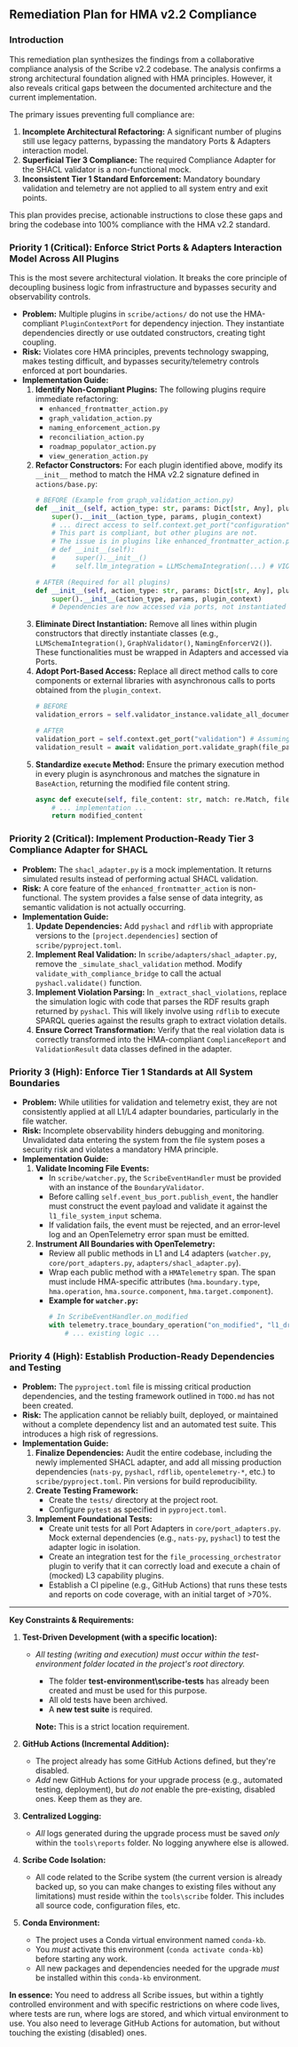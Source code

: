 ## Remediation Plan for HMA v2.2 Compliance

### Introduction

This remediation plan synthesizes the findings from a collaborative compliance analysis of the Scribe v2.2 codebase. The analysis confirms a strong architectural foundation aligned with HMA principles. However, it also reveals critical gaps between the documented architecture and the current implementation.

The primary issues preventing full compliance are:
1.  **Incomplete Architectural Refactoring:** A significant number of plugins still use legacy patterns, bypassing the mandatory Ports & Adapters interaction model.
2.  **Superficial Tier 3 Compliance:** The required Compliance Adapter for the SHACL validator is a non-functional mock.
3.  **Inconsistent Tier 1 Standard Enforcement:** Mandatory boundary validation and telemetry are not applied to all system entry and exit points.

This plan provides precise, actionable instructions to close these gaps and bring the codebase into 100% compliance with the HMA v2.2 standard.

### Priority 1 (Critical): Enforce Strict Ports & Adapters Interaction Model Across All Plugins

This is the most severe architectural violation. It breaks the core principle of decoupling business logic from infrastructure and bypasses security and observability controls.

-   **Problem:** Multiple plugins in `scribe/actions/` do not use the HMA-compliant `PluginContextPort` for dependency injection. They instantiate dependencies directly or use outdated constructors, creating tight coupling.
-   **Risk:** Violates core HMA principles, prevents technology swapping, makes testing difficult, and bypasses security/telemetry controls enforced at port boundaries.
-   **Implementation Guide:**
    1.  **Identify Non-Compliant Plugins:** The following plugins require immediate refactoring:
        -   `enhanced_frontmatter_action.py`
        -   `graph_validation_action.py`
        -   `naming_enforcement_action.py`
        -   `reconciliation_action.py`
        -   `roadmap_populator_action.py`
        -   `view_generation_action.py`
    2.  **Refactor Constructors:** For each plugin identified above, modify its `__init__` method to match the HMA v2.2 signature defined in `actions/base.py`:
        ```python
        # BEFORE (Example from graph_validation_action.py)
        def __init__(self, action_type: str, params: Dict[str, Any], plugin_context):
            super().__init__(action_type, params, plugin_context)
            # ... direct access to self.context.get_port("configuration") ...
            # This part is compliant, but other plugins are not.
            # The issue is in plugins like enhanced_frontmatter_action.py:
            # def __init__(self):
            #     super().__init__()
            #     self.llm_integration = LLMSchemaIntegration(...) # VIOLATION

        # AFTER (Required for all plugins)
        def __init__(self, action_type: str, params: Dict[str, Any], plugin_context: 'PluginContextPort'):
            super().__init__(action_type, params, plugin_context)
            # Dependencies are now accessed via ports, not instantiated here.
        ```
    3.  **Eliminate Direct Instantiation:** Remove all lines within plugin constructors that directly instantiate classes (e.g., `LLMSchemaIntegration()`, `GraphValidator()`, `NamingEnforcerV2()`). These functionalities must be wrapped in Adapters and accessed via Ports.
    4.  **Adopt Port-Based Access:** Replace all direct method calls to core components or external libraries with asynchronous calls to ports obtained from the `plugin_context`.
        ```python
        # BEFORE
        validation_errors = self.validator_instance.validate_all_documents()

        # AFTER
        validation_port = self.context.get_port("validation") # Assuming a ValidationPort exists
        validation_result = await validation_port.validate_graph(file_path)
        ```
    5.  **Standardize `execute` Method:** Ensure the primary execution method in every plugin is asynchronous and matches the signature in `BaseAction`, returning the modified file content string.
        ```python
        async def execute(self, file_content: str, match: re.Match, file_path: str, params: Dict[str, Any]) -> str:
            # ... implementation ...
            return modified_content
        ```

### Priority 2 (Critical): Implement Production-Ready Tier 3 Compliance Adapter for SHACL

-   **Problem:** The `shacl_adapter.py` is a mock implementation. It returns simulated results instead of performing actual SHACL validation.
-   **Risk:** A core feature of the `enhanced_frontmatter_action` is non-functional. The system provides a false sense of data integrity, as semantic validation is not actually occurring.
-   **Implementation Guide:**
    1.  **Update Dependencies:** Add `pyshacl` and `rdflib` with appropriate versions to the `[project.dependencies]` section of `scribe/pyproject.toml`.
    2.  **Implement Real Validation:** In `scribe/adapters/shacl_adapter.py`, remove the `_simulate_shacl_validation` method. Modify `validate_with_compliance_bridge` to call the actual `pyshacl.validate()` function.
    3.  **Implement Violation Parsing:** In `_extract_shacl_violations`, replace the simulation logic with code that parses the RDF results graph returned by `pyshacl`. This will likely involve using `rdflib` to execute SPARQL queries against the results graph to extract violation details.
    4.  **Ensure Correct Transformation:** Verify that the real violation data is correctly transformed into the HMA-compliant `ComplianceReport` and `ValidationResult` data classes defined in the adapter.

### Priority 3 (High): Enforce Tier 1 Standards at All System Boundaries

-   **Problem:** While utilities for validation and telemetry exist, they are not consistently applied at all L1/L4 adapter boundaries, particularly in the file watcher.
-   **Risk:** Incomplete observability hinders debugging and monitoring. Unvalidated data entering the system from the file system poses a security risk and violates a mandatory HMA principle.
-   **Implementation Guide:**
    1.  **Validate Incoming File Events:**
        -   In `scribe/watcher.py`, the `ScribeEventHandler` must be provided with an instance of the `BoundaryValidator`.
        -   Before calling `self.event_bus_port.publish_event`, the handler must construct the event payload and validate it against the `l1_file_system_input` schema.
        -   If validation fails, the event must be rejected, and an error-level log and an OpenTelemetry error span must be emitted.
    2.  **Instrument All Boundaries with OpenTelemetry:**
        -   Review all public methods in L1 and L4 adapters (`watcher.py`, `core/port_adapters.py`, `adapters/shacl_adapter.py`).
        -   Wrap each public method with a `HMATelemetry` span. The span must include HMA-specific attributes (`hma.boundary.type`, `hma.operation`, `hma.source.component`, `hma.target.component`).
        -   **Example for `watcher.py`:**
            ```python
            # In ScribeEventHandler.on_modified
            with telemetry.trace_boundary_operation("on_modified", "l1_driving_adapter", "file_system", "scribe_core") as span:
                # ... existing logic ...
            ```

### Priority 4 (High): Establish Production-Ready Dependencies and Testing

-   **Problem:** The `pyproject.toml` file is missing critical production dependencies, and the testing framework outlined in `TODO.md` has not been created.
-   **Risk:** The application cannot be reliably built, deployed, or maintained without a complete dependency list and an automated test suite. This introduces a high risk of regressions.
-   **Implementation Guide:**
    1.  **Finalize Dependencies:** Audit the entire codebase, including the newly implemented SHACL adapter, and add all missing production dependencies (`nats-py`, `pyshacl`, `rdflib`, `opentelemetry-*`, etc.) to `scribe/pyproject.toml`. Pin versions for build reproducibility.
    2.  **Create Testing Framework:**
        -   Create the `tests/` directory at the project root.
        -   Configure `pytest` as specified in `pyproject.toml`.
    3.  **Implement Foundational Tests:**
        -   Create unit tests for all Port Adapters in `core/port_adapters.py`. Mock external dependencies (e.g., `nats-py`, `pyshacl`) to test the adapter logic in isolation.
        -   Create an integration test for the `file_processing_orchestrator` plugin to verify that it can correctly load and execute a chain of (mocked) L3 capability plugins.
        -   Establish a CI pipeline (e.g., GitHub Actions) that runs these tests and reports on code coverage, with an initial target of >70%.

---

**Key Constraints & Requirements:**

1.  **Test-Driven Development (with a specific location):**
    *   *All testing (writing and execution) must occur within the *test-environment* folder located in the project's root directory.*  
		- The folder **test-environment\scribe-tests** has already been created and must be used for this purpose.  
		- All old tests have been archived.  
		- A **new test suite** is required.  

    	**Note:** This is a strict location requirement.

2.  **GitHub Actions (Incremental Addition):**
    *   The project already has some GitHub Actions defined, but they're disabled.
    *   *Add* new GitHub Actions for your upgrade process (e.g., automated testing, deployment), but *do not* enable the pre-existing, disabled ones. Keep them as they are.

3.  **Centralized Logging:**
    *   *All* logs generated during the upgrade process must be saved *only* within the `tools\reports` folder.  No logging anywhere else is allowed.

4.  **Scribe Code Isolation:**
    *   All code related to the Scribe system (the current version is already backed up, so you can make changes to existing files without any limitations) must reside within the `tools\scribe` folder. This includes all source code, configuration files, etc.

5.  **Conda Environment:**
    *   The project uses a Conda virtual environment named `conda-kb`.
    *   You *must* activate this environment (`conda activate conda-kb`) before starting any work.
    *   All new packages and dependencies needed for the upgrade *must* be installed within this `conda-kb` environment.

**In essence:** You need to address all Scribe issues, but within a tightly controlled environment and with specific restrictions on where code lives, where tests are run, where logs are stored, and which virtual environment to use.  You also need to leverage GitHub Actions for automation, but without touching the existing (disabled) ones.